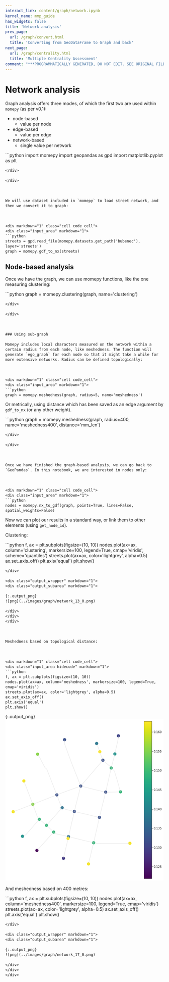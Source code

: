 ```yaml
---
interact_link: content/graph/network.ipynb
kernel_name: mmp_guide
has_widgets: false
title: 'Network analysis'
prev_page:
  url: /graph/convert.html
  title: 'Converting from GeoDataFrame to Graph and back'
next_page:
  url: /graph/centrality.html
  title: 'Multiple Centrality Assessment'
comment: "***PROGRAMMATICALLY GENERATED, DO NOT EDIT. SEE ORIGINAL FILES IN /content***"
---
```



# Network analysis

Graph analysis offers three modes, of which the first two are used within `momepy` (as per v0.1):
- node-based
    - value per node
- edge-based
    - value per edge
- network-based
    - single value per network



<div markdown="1" class="cell code_cell">
<div class="input_area" markdown="1">
```python
import momepy
import geopandas as gpd
import matplotlib.pyplot as plt

```
</div>

</div>



We will use dataset included in `momepy` to load street network, and then we convert it to graph:



<div markdown="1" class="cell code_cell">
<div class="input_area" markdown="1">
```python
streets = gpd.read_file(momepy.datasets.get_path('bubenec'), layer='streets')
graph = momepy.gdf_to_nx(streets)

```
</div>

</div>



## Node-based analysis

Once we have the graph, we can use momepy functions, like the one measuring clustering:



<div markdown="1" class="cell code_cell">
<div class="input_area" markdown="1">
```python
graph = momepy.clustering(graph, name='clustering')

```
</div>

</div>



### Using sub-graph

Momepy includes local characters measured on the network within a certain radius from each node, like meshedness. The function will generate `ego_graph` for each node so that it might take a while for more extensive networks. Radius can be defined topologically:



<div markdown="1" class="cell code_cell">
<div class="input_area" markdown="1">
```python
graph = momepy.meshedness(graph, radius=5, name='meshedness')

```
</div>

</div>



Or metrically, using distance which has been saved as an edge argument by `gdf_to_nx` (or any other weight).



<div markdown="1" class="cell code_cell">
<div class="input_area" markdown="1">
```python
graph = momepy.meshedness(graph, radius=400, name='meshedness400',
                          distance='mm_len')

```
</div>

</div>



Once we have finished the graph-based analysis, we can go back to `GeoPandas`. In this notebook, we are interested in nodes only:



<div markdown="1" class="cell code_cell">
<div class="input_area" markdown="1">
```python
nodes = momepy.nx_to_gdf(graph, points=True, lines=False, spatial_weights=False)

```
</div>

</div>



Now we can plot our results in a standard way, or link them to other elements (using `get_node_id`).

Clustering:



<div markdown="1" class="cell code_cell">
<div class="input_area hidecode" markdown="1">
```python
f, ax = plt.subplots(figsize=(10, 10))
nodes.plot(ax=ax, column='clustering', markersize=100, legend=True, cmap='viridis', scheme='quantiles')
streets.plot(ax=ax, color='lightgrey', alpha=0.5)
ax.set_axis_off()
plt.axis('equal')
plt.show()

```
</div>

<div class="output_wrapper" markdown="1">
<div class="output_subarea" markdown="1">

{:.output_png}
![png](../images/graph/network_13_0.png)

</div>
</div>
</div>



Meshedness based on topological distance:



<div markdown="1" class="cell code_cell">
<div class="input_area hidecode" markdown="1">
```python
f, ax = plt.subplots(figsize=(10, 10))
nodes.plot(ax=ax, column='meshedness', markersize=100, legend=True, cmap='viridis')
streets.plot(ax=ax, color='lightgrey', alpha=0.5)
ax.set_axis_off()
plt.axis('equal')
plt.show()

```
</div>

<div class="output_wrapper" markdown="1">
<div class="output_subarea" markdown="1">

{:.output_png}
![png](../images/graph/network_15_0.png)

</div>
</div>
</div>



And meshedness based on 400 metres:



<div markdown="1" class="cell code_cell">
<div class="input_area hidecode" markdown="1">
```python
f, ax = plt.subplots(figsize=(10, 10))
nodes.plot(ax=ax, column='meshedness400', markersize=100, legend=True, cmap='viridis')
streets.plot(ax=ax, color='lightgrey', alpha=0.5)
ax.set_axis_off()
plt.axis('equal')
plt.show()

```
</div>

<div class="output_wrapper" markdown="1">
<div class="output_subarea" markdown="1">

{:.output_png}
![png](../images/graph/network_17_0.png)

</div>
</div>
</div>

